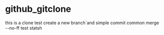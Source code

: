 # github_gitclone
this is a clone test
create a new branch`and simple
commit common
merge --no-ff
test statsh
